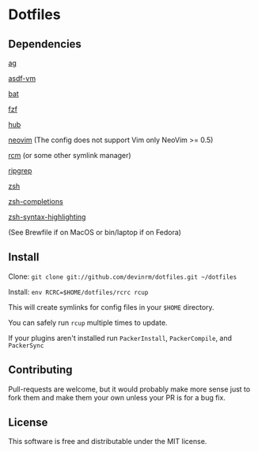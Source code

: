 # Dotfiles

Dependencies
------------
[ag](https://github.com/ggreer/the_silver_searcher)

[asdf-vm](https://github.com/asdf-vm/asdf)

[bat](https://github.com/sharkdp/bat)

[fzf](https://github.com/junegunn/fzf)

[hub](https://github.com/github/hub)

[neovim](https://neovim.io/) (The config does not support Vim only NeoVim >= 0.5)

[rcm](https://github.com/thoughtbot/rcm) (or some other symlink manager)

[ripgrep](https://github.com/BurntSushi/ripgrep)

[zsh](https://www.zsh.org/)

[zsh-completions](https://github.com/zsh-users/zsh-completions)

[zsh-syntax-highlighting](https://github.com/zsh-users/zsh-syntax-highlighting)

(See Brewfile if on MacOS or bin/laptop if on Fedora)

Install
-------
Clone: `git clone git://github.com/devinrm/dotfiles.git ~/dotfiles`

Install: `env RCRC=$HOME/dotfiles/rcrc rcup`

This will create symlinks for config files in your `$HOME` directory.

You can safely run `rcup` multiple times to update.

If your plugins aren't installed run `PackerInstall`, `PackerCompile`, and `PackerSync`

Contributing
------------
Pull-requests are welcome, but it would probably make more sense just to fork them and make them your
own unless your PR is for a bug fix.

License
-------
This software is free and distributable under the MIT license.
